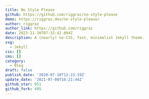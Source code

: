 ```yaml
---
title: No Style Please
github: https://github.com/riggraz/no-style-please
demo: https://riggraz.dev/no-style-please/
author: riggraz
author_link: https://github.com/riggraz
date: 2023-11-30T07:32:42.094Z
description: A (nearly) no-CSS, fast, minimalist Jekyll theme.
ssg:
  - Jekyll
css: []
cms: []
category:
  - Blog
draft: false
publish_date: '2020-07-10T12:23:19Z'
update_date: '2021-07-08T18:21:44Z'
github_star: 951
github_fork: 495
---
```

